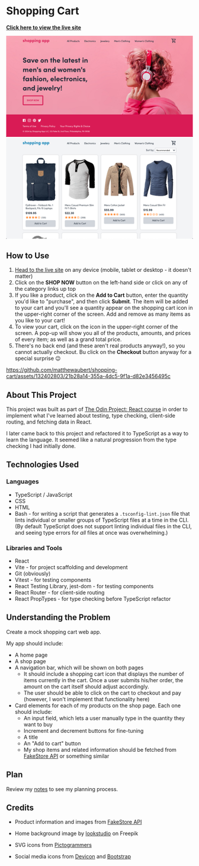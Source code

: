 # Shopping Cart

**[Click here to view the live site](https://shopping-cart-ma.pages.dev/)**

[![screenshot of home page](docs/images/home-page.png)](https://shopping-cart-ma.pages.dev/ "home page")
[![screenshot of shop page](docs/images/shop-page.png)](https://shopping-cart-ma.pages.dev/shop/all-products "shop page")

## How to Use

1. [Head to the live site](https://shopping-cart-ma.pages.dev/) on any device (mobile, tablet or desktop - it doesn't matter)
1. Click on the **SHOP NOW** button on the left-hand side or click on any of the category links up top
1. If you like a product, click on the **Add to Cart** button, enter the quantity you'd like to "purchase", and then click **Submit**. The item will be added to your cart and you'll see a quantity appear on the shopping cart icon in the upper-right corner of the screen. Add and remove as many items as you like to your cart!
1. To view your cart, click on the icon in the upper-right corner of the screen. A pop-up will show you all of the products, amounts, and prices of every item; as well as a grand total price.
1. There's no back end (and these aren't real products anyway!), so you cannot actually checkout. Bu click on the **Checkout** button anyway for a special surprise &#128521;

https://github.com/matthewaubert/shopping-cart/assets/132402803/21b28a14-355a-4dc5-9f1a-d82e3456495c

## About This Project

This project was built as part of [The Odin Project: React course](https://www.theodinproject.com/lessons/node-path-react-new-shopping-cart) in order to implement what I've learned about testing, type checking, client-side routing, and fetching data in React.

I later came back to this project and refactored it to TypeScript as a way to learn the language. It seemed like a natural progression from the type checking I had initially done.

## Technologies Used

### Languages
- TypeScript / JavaScript
- CSS
- HTML
- Bash - for writing a script that generates a `.tsconfig-lint.json` file that lints individual or smaller groups of TypeScript files at a time in the CLI. (By default TypeScript does not support linting individual files in the CLI, and seeing type errors for _all_ files at once was overwhelming.)

### Libraries and Tools
- React
- Vite - for project scaffolding and development
- Git (obviously)
- Vitest - for testing components
- React Testing Library, jest-dom - for testing components
- React Router - for client-side routing
- React PropTypes - for type checking before TypeScript refactor


## Understanding the Problem

Create a mock shopping cart web app.

My app should include:
- A home page
- A shop page
- A navigation bar, which will be shown on both pages
  - It should include a shopping cart icon that displays the number of items currently in the cart. Once a user submits his/her order, the amount on the cart itself should adjust accordingly.
  - The user should be able to click on the cart to checkout and pay (however, I won't implement that functionality here)
- Card elements for each of my products on the shop page. Each one should include:
  - An input field, which lets a user manually type in the quantity they want to buy
  - Increment and decrement buttons for fine-tuning
  - A title
  - An "Add to cart" button
  - My shop items and related information should be fetched from [FakeStore API](https://fakestoreapi.com/) or something similar

## Plan

Review my [notes](docs/notes.md) to see my planning process.

## Credits

- Product information and images from [FakeStore API](https://fakestoreapi.com/)

- Home background image by [lookstudio](https://www.freepik.com/free-photo/portrait-curly-pink-haired-woman-massive-white-headphones_15971449.htm#from_view=detail_author) on Freepik

- SVG icons from [Pictogrammers](https://pictogrammers.com/library/mdi/)

- Social media icons from [Devicon](https://devicon.dev/") and [Bootstrap](https://icons.getbootstrap.com/)
